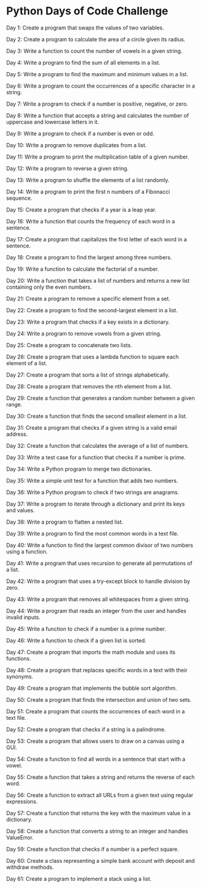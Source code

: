 # Python Days of Code Challenge

Day 1: Create a program that swaps the values of two variables.

Day 2: Create a program to calculate the area of a circle given its radius.

Day 3: Write a function to count the number of vowels in a given string.

Day 4: Write a program to find the sum of all elements in a list.

Day 5: Write a program to find the maximum and minimum values in a list.

Day 6: Write a program to count the occurrences of a specific character in a string.

Day 7: Write a program to check if a number is positive, negative, or zero.

Day 8: Write a function that accepts a string and calculates the number of uppercase and lowercase letters in it.

Day 9: Write a program to check if a number is even or odd.

Day 10: Write a program to remove duplicates from a list.

Day 11: Write a program to print the multiplication table of a given number.

Day 12: Write a program to reverse a given string.

Day 13: Write a program to shuffle the elements of a list randomly.

Day 14: Write a program to print the first n numbers of a Fibonacci sequence.

Day 15: Create a program that checks if a year is a leap year.

Day 16: Write a function that counts the frequency of each word in a sentence.

Day 17: Create a program that capitalizes the first letter of each word in a sentence.

Day 18: Create a program to find the largest among three numbers.

Day 19: Write a function to calculate the factorial of a number.

Day 20: Write a function that takes a list of numbers and returns a new list containing only the even numbers.

Day 21: Create a program to remove a specific element from a set.

Day 22: Create a program to find the second-largest element in a list.

Day 23: Write a program that checks if a key exists in a dictionary.

Day 24: Write a program to remove vowels from a given string.

Day 25: Create a program to concatenate two lists.

Day 26: Create a program that uses a lambda function to square each element of a list.

Day 27: Create a program that sorts a list of strings alphabetically.

Day 28: Create a program that removes the nth element from a list.

Day 29: Create a function that generates a random number between a given range.

Day 30: Create a function that finds the second smallest element in a list.

Day 31: Create a program that checks if a given string is a valid email address.

Day 32: Create a function that calculates the average of a list of numbers.

Day 33: Write a test case for a function that checks if a number is prime.

Day 34: Write a Python program to merge two dictionaries.

Day 35: Write a simple unit test for a function that adds two numbers.

Day 36: Write a Python program to check if two strings are anagrams.

Day 37: Write a program to iterate through a dictionary and print its keys and values.

Day 38: Write a program to flatten a nested list.

Day 39: Write a program to find the most common words in a text file.

Day 40: Write a function to find the largest common divisor of two numbers using a function.

Day 41: Write a program that uses recursion to generate all permutations of a list.

Day 42: Write a program that uses a try-except block to handle division by zero.

Day 43: Write a program that removes all whitespaces from a given string.

Day 44: Write a program that reads an integer from the user and handles invalid inputs.

Day 45: Write a function to check if a number is a prime number.

Day 46: Write a function to check if a given list is sorted.

Day 47: Create a program that imports the math module and uses its functions.

Day 48: Create a program that replaces specific words in a text with their synonyms.

Day 49: Create a program that implements the bubble sort algorithm.

Day 50: Create a program that finds the intersection and union of two sets.

Day 51: Create a program that counts the occurrences of each word in a text file.

Day 52: Create a program that checks if a string is a palindrome.

Day 53: Create a program that allows users to draw on a canvas using a GUI.

Day 54: Create a function to find all words in a sentence that start with a vowel.

Day 55: Create a function that takes a string and returns the reverse of each word.

Day 56: Create a function to extract all URLs from a given text using regular expressions.

Day 57: Create a function that returns the key with the maximum value in a dictionary.

Day 58: Create a function that converts a string to an integer and handles ValueError.

Day 59: Create a function that checks if a number is a perfect square.

Day 60: Create a class representing a simple bank account with deposit and withdraw methods.

Day 61: Create a program to implement a stack using a list.